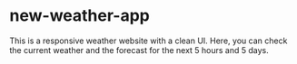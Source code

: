# new-weather-app
This is a responsive weather website with a clean UI. Here, you can check the current weather and the forecast for the next 5 hours and 5 days.
